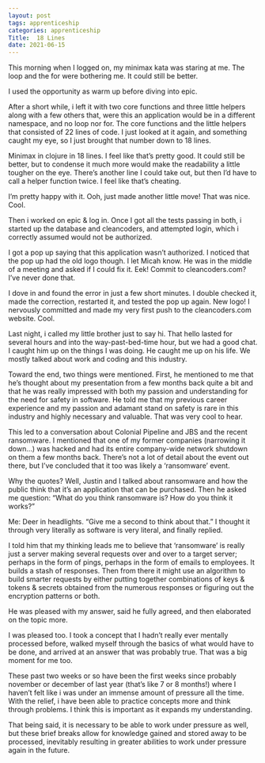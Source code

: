 ```yaml
---
layout: post 
tags: apprenticeship
categories: apprenticeship
Title:  18 Lines
date: 2021-06-15
---
```


This morning when I logged on, my minimax kata was staring at me.  The loop and the for were bothering me.  It could still be better.

I used the opportunity as warm up before diving into epic.

After a short while, i left it with two core functions and three little helpers along with a few others that, were this an application would be in a different namespace, and no loop nor for.  The core functions and the little helpers that consisted of 22 lines of code.  I just looked at it again, and something caught my eye, so I just brought that number down to 18 lines.

Minimax in clojure in 18 lines.  I feel like that’s pretty good.  It could still be better, but to condense it much more would make the readability a little tougher on the eye.  There’s another line I could take out, but then I’d have to call a helper function twice.  I feel like that’s cheating.

I’m pretty happy with it.  Ooh, just made another little move!  That was nice.  Cool.

Then i worked on epic & log in.  Once I got all the tests passing in both, i started up the database and cleancoders, and attempted login, which i correctly assumed would not be authorized.

I got a pop up saying that this application wasn’t authorized.  I noticed that the pop up had the old logo though.  I let Micah know.  He was in the middle of a meeting and asked if I could fix it.  Eek!  Commit to cleancoders.com?  I’ve never done that.

I dove in and found the error in just a few short minutes.  I double checked it, made the correction, restarted it, and tested the pop up again.  New logo!  I nervously committed and made my very first push to the cleancoders.com website.  Cool.

Last night, i called my little brother just to say hi.  That hello lasted for several hours and into the way-past-bed-time hour, but we had a good chat.  I caught him up on the things I was doing.  He caught me up on his life.  We mostly talked about work and coding and this industry.

Toward the end, two things were mentioned.  First, he mentioned to me that he’s thought about my presentation from a few months back quite a bit and that he was really impressed with both my passion and understanding for the need for safety in software.  He told me that my previous career experience and my passion and adamant stand on safety is rare in this industry and highly necessary and valuable.  That was very cool to hear.

This led to a conversation about Colonial Pipeline and JBS and the recent ransomware.  I mentioned that one of my former companies (narrowing it down…) was hacked and had its entire company-wide network shutdown on them a few months back.  There’s not a lot of detail about the event out there, but I’ve concluded that it too was likely a ‘ransomware’ event.

Why the quotes?  Well, Justin and I talked about ransomware and how the public think that it’s an application that can be purchased.  Then he asked me question:  “What do you think ransomware is?  How do you think it works?”

Me: Deer in headlights.  “Give me a second to think about that.”  I thought it through very literally as software is very literal, and finally replied.

I told him that my thinking leads me to believe that ‘ransomware’ is really just a server making several requests over and over to a target server; perhaps in the form of pings, perhaps in the form of emails to employees.  It builds a stash of responses.  Then from there it might use an algorithm to build smarter requests by either putting together combinations of keys & tokens & secrets obtained from the numerous responses or figuring out the encryption patterns or both.

He was pleased with my answer, said he fully agreed, and then elaborated on the topic more.

I was pleased too.  I took a concept that I hadn’t really ever mentally processed before, walked myself through the basics of what would have to be done, and arrived at an answer that was probably true.  That was a big moment for me too.

These past two weeks or so have been the first weeks since probably november or december of last year (that’s like 7 or 8 months!) where I haven’t felt like i was under an immense amount of pressure all the time.  With the relief, i have been able to practice concepts more and think through problems.  I think this is important as it expands my understanding.

That being said, it is necessary to be able to work under pressure as well, but these brief breaks allow for knowledge gained and stored away to be processed, inevitably resulting in greater abilities to work under pressure again in the future.  

